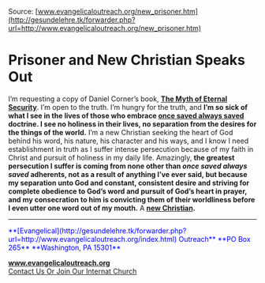 ﻿<!--t Prisoner and New Christian Speaks Out t-->
<!--d  d-->

Source: [www.evangelicaloutreach.org/new_prisoner.htm](http://gesundelehre.tk/forwarder.php?url=http://www.evangelicaloutreach.org/new_prisoner.htm)



# Prisoner and New Christian Speaks Out

I’m requesting a copy of Daniel Corner’s book, [**The Myth of Eternal Security**](http://gesundelehre.tk/forwarder.php?url=http://www.evangelicaloutreach.org/evangelical-books.html). I’m open to the truth. I’m hungry for the truth, and **I’m so sick of what I see in the lives of those who embrace [once saved always saved](http://gesundelehre.tk/forwarder.php?url=http://www.evangelicaloutreach.org/eternal-security.html) doctrine. I see no holiness in their lives, no separation from the desires for the things of the world.** I’m a new Christian seeking the heart of God behind his word, his nature, his character and his ways, and I know I need establishment in truth as I suffer intense persecution because of my faith in Christ and pursuit of holiness in my daily life. Amazingly, **the greatest persecution I suffer is coming from none other than _once saved always saved_ adherents, not as a result of anything I’ve ever said, but because my separation unto God and constant, consistent desire and striving for complete obedience to God’s word and pursuit of God’s heart in prayer, and my consecration to him is convicting them of their worldliness before I even utter one word out of my mouth.** A [**new Christian**](http://gesundelehre.tk/forwarder.php?url=http://www.evangelicaloutreach.org/newconverts.html)**.**



* * *
<font color="blue">
**[Evangelical](http://gesundelehre.tk/forwarder.php?url=http://www.evangelicaloutreach.org/index.html) Outreach**  
**PO Box 265**  
**Washington, PA 15301**

**www.evangelicaloutreach.org**
</font>  
[Contact Us Or Join Our Internat Church](http://gesundelehre.tk/forwarder.php?url=http://www.evangelicaloutreach.org/contact.html)